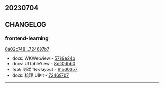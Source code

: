 ## 20230704

## CHANGELOG

### frontend-learning

[8a02c748...724697b7](https://github.com/zhbhun/frontend-learning/compare/8a02c748...724697b7)

* docs: WKWebview - [5789e24b](https://github.com/zhbhun/frontend-learning/commit/5789e24bdf2bff160560f58e294c29a32d2833c9)
* docs: UITableView - [8d00dbb0](https://github.com/zhbhun/frontend-learning/commit/8d00dbb0aa522099d744c9d9b60a8cb65e43ef5e)
* feat: 测试 flex layout - [61bd03b7](https://github.com/zhbhun/frontend-learning/commit/61bd03b71f551a18fe321444255a672ca8852615)
* docs: 梳理 UIKit - [724697b7](https://github.com/zhbhun/frontend-learning/commit/724697b730c499b9d9f7238754bcb609a93c807f)

---

